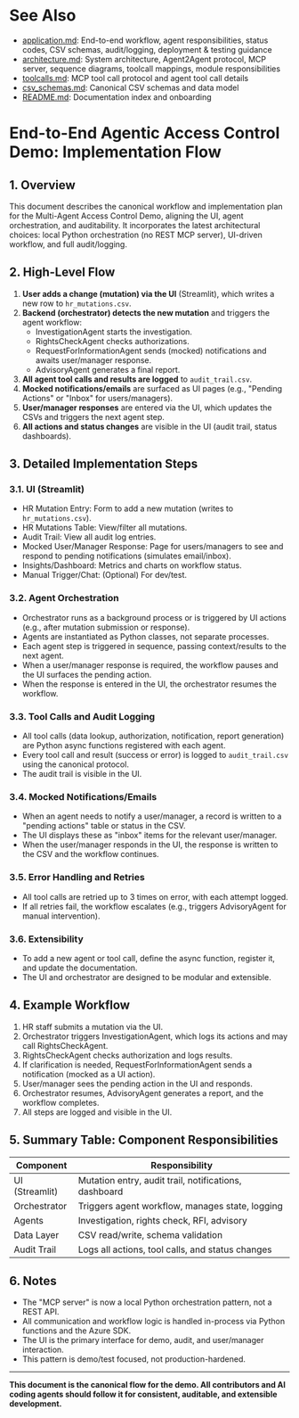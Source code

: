 
# See Also
- [application.md](application.md): End-to-end workflow, agent responsibilities, status codes, CSV schemas, audit/logging, deployment & testing guidance
- [architecture.md](architecture.md): System architecture, Agent2Agent protocol, MCP server, sequence diagrams, toolcall mappings, module responsibilities
- [toolcalls.md](toolcalls.md): MCP tool call protocol and agent tool call details
- [csv_schemas.md](csv_schemas.md): Canonical CSV schemas and data model
- [README.md](README.md): Documentation index and onboarding

# End-to-End Agentic Access Control Demo: Implementation Flow

## 1. Overview
This document describes the canonical workflow and implementation plan for the Multi-Agent Access Control Demo, aligning the UI, agent orchestration, and auditability. It incorporates the latest architectural choices: local Python orchestration (no REST MCP server), UI-driven workflow, and full audit/logging.

## 2. High-Level Flow
1. **User adds a change (mutation) via the UI** (Streamlit), which writes a new row to `hr_mutations.csv`.
2. **Backend (orchestrator) detects the new mutation** and triggers the agent workflow:
    - InvestigationAgent starts the investigation.
    - RightsCheckAgent checks authorizations.
    - RequestForInformationAgent sends (mocked) notifications and awaits user/manager response.
    - AdvisoryAgent generates a final report.
3. **All agent tool calls and results are logged** to `audit_trail.csv`.
4. **Mocked notifications/emails** are surfaced as UI pages (e.g., "Pending Actions" or "Inbox" for users/managers).
5. **User/manager responses** are entered via the UI, which updates the CSVs and triggers the next agent step.
6. **All actions and status changes** are visible in the UI (audit trail, status dashboards).

## 3. Detailed Implementation Steps

### 3.1. UI (Streamlit)
- HR Mutation Entry: Form to add a new mutation (writes to `hr_mutations.csv`).
- HR Mutations Table: View/filter all mutations.
- Audit Trail: View all audit log entries.
- Mocked User/Manager Response: Page for users/managers to see and respond to pending notifications (simulates email/inbox).
- Insights/Dashboard: Metrics and charts on workflow status.
- Manual Trigger/Chat: (Optional) For dev/test.

### 3.2. Agent Orchestration
- Orchestrator runs as a background process or is triggered by UI actions (e.g., after mutation submission or response).
- Agents are instantiated as Python classes, not separate processes.
- Each agent step is triggered in sequence, passing context/results to the next agent.
- When a user/manager response is required, the workflow pauses and the UI surfaces the pending action.
- When the response is entered in the UI, the orchestrator resumes the workflow.

### 3.3. Tool Calls and Audit Logging
- All tool calls (data lookup, authorization, notification, report generation) are Python async functions registered with each agent.
- Every tool call and result (success or error) is logged to `audit_trail.csv` using the canonical protocol.
- The audit trail is visible in the UI.

### 3.4. Mocked Notifications/Emails
- When an agent needs to notify a user/manager, a record is written to a "pending actions" table or status in the CSV.
- The UI displays these as "inbox" items for the relevant user/manager.
- When the user/manager responds in the UI, the response is written to the CSV and the workflow continues.

### 3.5. Error Handling and Retries
- All tool calls are retried up to 3 times on error, with each attempt logged.
- If all retries fail, the workflow escalates (e.g., triggers AdvisoryAgent for manual intervention).

### 3.6. Extensibility
- To add a new agent or tool call, define the async function, register it, and update the documentation.
- The UI and orchestrator are designed to be modular and extensible.

## 4. Example Workflow
1. HR staff submits a mutation via the UI.
2. Orchestrator triggers InvestigationAgent, which logs its actions and may call RightsCheckAgent.
3. RightsCheckAgent checks authorization and logs results.
4. If clarification is needed, RequestForInformationAgent sends a notification (mocked as a UI action).
5. User/manager sees the pending action in the UI and responds.
6. Orchestrator resumes, AdvisoryAgent generates a report, and the workflow completes.
7. All steps are logged and visible in the UI.

## 5. Summary Table: Component Responsibilities
| Component         | Responsibility                                    |
|-------------------|---------------------------------------------------|
| UI (Streamlit)    | Mutation entry, audit trail, notifications, dashboard |
| Orchestrator      | Triggers agent workflow, manages state, logging   |
| Agents            | Investigation, rights check, RFI, advisory        |
| Data Layer        | CSV read/write, schema validation                 |
| Audit Trail       | Logs all actions, tool calls, and status changes  |

## 6. Notes
- The "MCP server" is now a local Python orchestration pattern, not a REST API.
- All communication and workflow logic is handled in-process via Python functions and the Azure SDK.
- The UI is the primary interface for demo, audit, and user/manager interaction.
- This pattern is demo/test focused, not production-hardened.

---

**This document is the canonical flow for the demo. All contributors and AI coding agents should follow it for consistent, auditable, and extensible development.**
